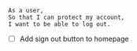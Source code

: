 ```
As a user,
So that I can protect my account,
I want to be able to log out.
```

- [ ] Add sign out button to homepage